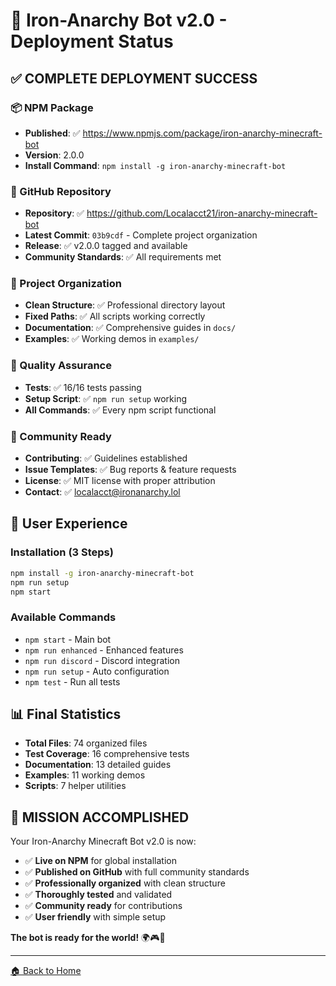 # 🚀 Iron-Anarchy Bot v2.0 - Deployment Status

## ✅ COMPLETE DEPLOYMENT SUCCESS

### 📦 NPM Package

- **Published**: ✅ <https://www.npmjs.com/package/iron-anarchy-minecraft-bot>
- **Version**: 2.0.0
- **Install Command**: `npm install -g iron-anarchy-minecraft-bot`

### 🐙 GitHub Repository

- **Repository**: ✅ <https://github.com/Localacct21/iron-anarchy-minecraft-bot>
- **Latest Commit**: `03b9cdf` - Complete project organization
- **Release**: ✅ v2.0.0 tagged and available
- **Community Standards**: ✅ All requirements met

### 📁 Project Organization

- **Clean Structure**: ✅ Professional directory layout
- **Fixed Paths**: ✅ All scripts working correctly
- **Documentation**: ✅ Comprehensive guides in `docs/`
- **Examples**: ✅ Working demos in `examples/`

### 🧪 Quality Assurance

- **Tests**: ✅ 16/16 tests passing
- **Setup Script**: ✅ `npm run setup` working
- **All Commands**: ✅ Every npm script functional

### 🌟 Community Ready

- **Contributing**: ✅ Guidelines established
- **Issue Templates**: ✅ Bug reports & feature requests
- **License**: ✅ MIT license with proper attribution
- **Contact**: ✅ <localacct@ironanarchy.lol>

## 🎯 User Experience

### Installation (3 Steps)

```bash
npm install -g iron-anarchy-minecraft-bot
npm run setup
npm start
```

### Available Commands

- `npm start` - Main bot
- `npm run enhanced` - Enhanced features
- `npm run discord` - Discord integration
- `npm run setup` - Auto configuration
- `npm test` - Run all tests

## 📊 Final Statistics

- **Total Files**: 74 organized files
- **Test Coverage**: 16 comprehensive tests
- **Documentation**: 13 detailed guides
- **Examples**: 11 working demos
- **Scripts**: 7 helper utilities

## 🎉 MISSION ACCOMPLISHED

Your Iron-Anarchy Minecraft Bot v2.0 is now:

- ✅ **Live on NPM** for global installation
- ✅ **Published on GitHub** with full community standards
- ✅ **Professionally organized** with clean structure
- ✅ **Thoroughly tested** and validated
- ✅ **Community ready** for contributions
- ✅ **User friendly** with simple setup

**The bot is ready for the world!** 🌍🎮🤖

---

[🏠 Back to Home](Home.md)

